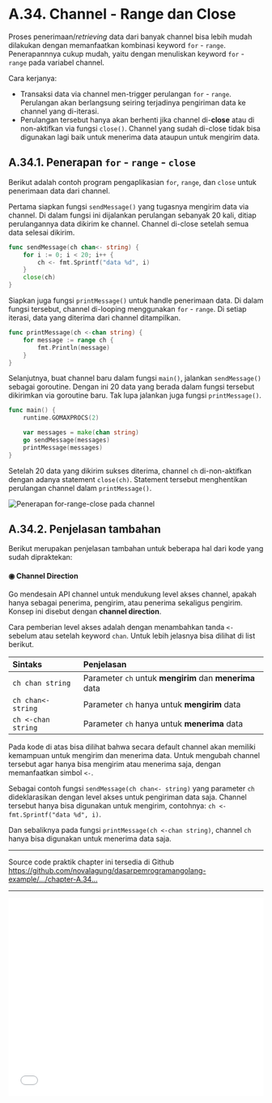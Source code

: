 # A.34. Channel - Range dan Close

Proses penerimaan/*retrieving* data dari banyak channel bisa lebih mudah dilakukan dengan memanfaatkan kombinasi keyword `for` - `range`. Penerapannnya cukup mudah, yaitu dengan menuliskan keyword `for` - `range` pada variabel channel.

Cara kerjanya:

- Transaksi data via channel men-trigger perulangan `for` - `range`. Perulangan akan berlangsung seiring terjadinya pengiriman data ke channel yang di-iterasi.
- Perulangan tersebut hanya akan berhenti jika channel di-**close** atau di non-aktifkan via fungsi `close()`. Channel yang sudah di-close tidak bisa digunakan lagi baik untuk menerima data ataupun untuk mengirim data.

## A.34.1. Penerapan `for` - `range` - `close`

Berikut adalah contoh program pengaplikasian `for`, `range`, dan `close` untuk penerimaan data dari channel.

Pertama siapkan fungsi `sendMessage()` yang tugasnya mengirim data via channel. Di dalam fungsi ini dijalankan perulangan sebanyak 20 kali, ditiap perulangannya data dikirim ke channel. Channel di-close setelah semua data selesai dikirim.

```go
func sendMessage(ch chan<- string) {
    for i := 0; i < 20; i++ {
        ch <- fmt.Sprintf("data %d", i)
    }
    close(ch)
}
```

Siapkan juga fungsi `printMessage()` untuk handle penerimaan data. Di dalam fungsi tersebut, channel di-looping menggunakan `for` - `range`. Di setiap iterasi, data yang diterima dari channel ditampilkan.

```go
func printMessage(ch <-chan string) {
    for message := range ch {
        fmt.Println(message)
    }
}
```

Selanjutnya, buat channel baru dalam fungsi `main()`, jalankan `sendMessage()` sebagai goroutine. Dengan ini 20 data yang berada dalam fungsi tersebut dikirimkan via goroutine baru. Tak lupa jalankan juga fungsi `printMessage()`.

```go
func main() {
    runtime.GOMAXPROCS(2)

    var messages = make(chan string)
    go sendMessage(messages)
    printMessage(messages)
}
```

Setelah 20 data yang dikirim sukses diterima, channel `ch` di-non-aktifkan dengan adanya statement `close(ch)`. Statement tersebut menghentikan perulangan channel dalam `printMessage()`.

![Penerapan for-range-close pada channel](images/A_channel_range_close_1_for_range_close.png)

## A.34.2. Penjelasan tambahan

Berikut merupakan penjelasan tambahan untuk beberapa hal dari kode yang sudah dipraktekan:

#### ◉ Channel Direction

Go mendesain API channel untuk mendukung level akses channel, apakah hanya sebagai penerima, pengirim, atau penerima sekaligus pengirim. Konsep ini disebut dengan **channel direction**.

Cara pemberian level akses adalah dengan menambahkan tanda `<-` sebelum atau setelah keyword `chan`. Untuk lebih jelasnya bisa dilihat di list berikut.

| Sintaks               | Penjelasan                                              |
|:--------------------- |:------------------------------------------------------- |
| `ch chan string`      | Parameter `ch` untuk **mengirim** dan **menerima** data |
| `ch chan<- string` | Parameter `ch` hanya untuk **mengirim** data            |
| `ch <-chan string` | Parameter `ch` hanya untuk **menerima** data            |

Pada kode di atas bisa dilihat bahwa secara default channel akan memiliki kemampuan untuk mengirim dan menerima data. Untuk mengubah channel tersebut agar hanya bisa mengirim atau menerima saja, dengan memanfaatkan simbol `<-`.

Sebagai contoh fungsi `sendMessage(ch chan<- string)` yang parameter `ch` dideklarasikan dengan level akses untuk pengiriman data saja. Channel tersebut hanya bisa digunakan untuk mengirim, contohnya: `ch <- fmt.Sprintf("data %d", i)`.

Dan sebaliknya pada fungsi `printMessage(ch <-chan string)`, channel `ch` hanya bisa digunakan untuk menerima data saja.

---

<div class="source-code-link">
    <div class="source-code-link-message">Source code praktik chapter ini tersedia di Github</div>
    <a href="https://github.com/novalagung/dasarpemrogramangolang-example/tree/master/chapter-A.34-channel-range-close">https://github.com/novalagung/dasarpemrogramangolang-example/.../chapter-A.34...</a>
</div>

---

<iframe src="partial/ebooks.html" width="100%" height="390px" frameborder="0" scrolling="no"></iframe>
